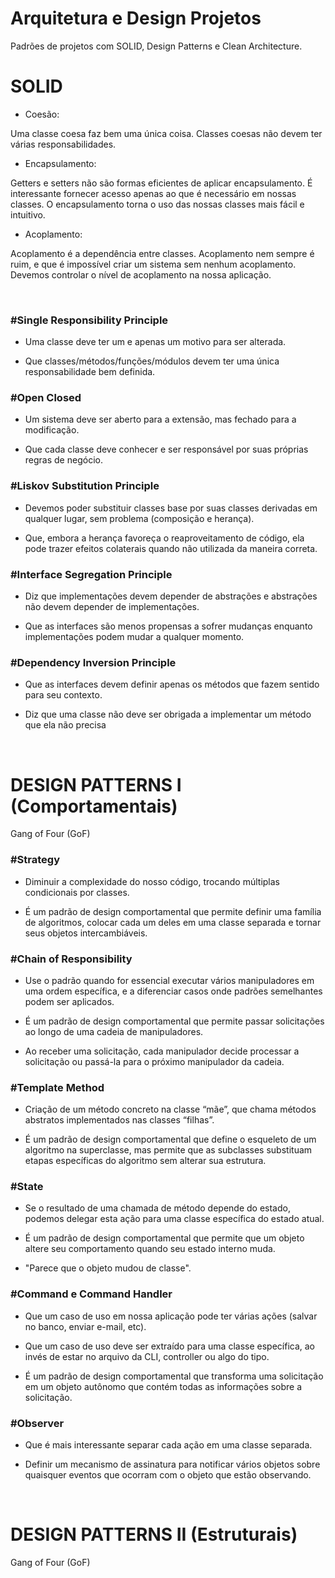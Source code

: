 <h1>Arquitetura e Design Projetos</h1>

<p>Padrões de projetos com SOLID, Design Patterns e Clean Architecture.</p>

<h1>SOLID</h1>

- Coesão:
<p>Uma classe coesa faz bem uma única coisa.
Classes coesas não devem ter várias responsabilidades.</p>

- Encapsulamento:
<p>Getters e setters não são formas eficientes de aplicar encapsulamento.
É interessante fornecer acesso apenas ao que é necessário em nossas classes.
O encapsulamento torna o uso das nossas classes mais fácil e intuitivo.<p>

- Acoplamento:
<p>Acoplamento é a dependência entre classes.
Acoplamento nem sempre é ruim, e que é impossível criar um sistema sem nenhum acoplamento.
Devemos controlar o nível de acoplamento na nossa aplicação.</p>

</br>

<h3>#Single Responsibility Principle</h3> 

- Uma classe deve ter um e apenas um motivo para ser alterada.

- Que classes/métodos/funções/módulos devem ter uma única responsabilidade bem definida.

<h3>#Open Closed</h3> 

- Um sistema deve ser aberto para a extensão, mas fechado para a modificação.

- Que cada classe deve conhecer e ser responsável por suas próprias regras de negócio.

<h3>#Liskov Substitution Principle</h3> 

- Devemos poder substituir classes base por suas classes derivadas em qualquer lugar, sem problema (composição e herança).

- Que, embora a herança favoreça o reaproveitamento de código, ela pode trazer efeitos colaterais quando não utilizada da maneira correta.

<h3>#Interface Segregation Principle</h3> 

- Diz que implementações devem depender de abstrações e abstrações não devem depender de implementações. 

- Que as interfaces são menos propensas a sofrer mudanças enquanto implementações podem mudar a qualquer momento. 

<h3>#Dependency Inversion Principle</h3> 

- Que as interfaces devem definir apenas os métodos que fazem sentido para seu contexto. 

- Diz que uma classe não deve ser obrigada a implementar um método que ela não precisa

</br>

</hr>

<h1>DESIGN PATTERNS I (Comportamentais)</h1>

 <p>Gang of Four (GoF)<p>

<h3>#Strategy</h3> 

- Diminuir a complexidade do nosso código, trocando múltiplas condicionais por classes. 

- É um padrão de design comportamental que permite definir uma família de algoritmos, colocar cada um deles em uma classe separada e tornar seus objetos intercambiáveis.

<h3>#Chain of Responsibility</h3> 

- Use o padrão quando for essencial executar vários manipuladores em uma ordem específica, e a diferenciar casos onde padrões semelhantes podem ser aplicados. 

- É um padrão de design comportamental que permite passar solicitações ao longo de uma cadeia de manipuladores. 

- Ao receber uma solicitação, cada manipulador decide processar a solicitação ou passá-la para o próximo manipulador da cadeia.

<h3>#Template Method</h3> 

- Criação de um método concreto na classe “mãe”, que chama métodos abstratos implementados nas classes “filhas”. 

- É um padrão de design comportamental que define o esqueleto de um algoritmo na superclasse, mas permite que as subclasses substituam etapas específicas do algoritmo sem alterar sua estrutura.

<h3>#State</h3> 

- Se o resultado de uma chamada de método depende do estado, podemos delegar esta ação para uma classe específica do estado atual. 

- É um padrão de design comportamental que permite que um objeto altere seu comportamento quando seu estado interno muda. 

- "Parece que o objeto mudou de classe".

<h3>#Command e Command Handler</h3> 

- Que um caso de uso em nossa aplicação pode ter várias ações (salvar no banco, enviar e-mail, etc). 

- Que um caso de uso deve ser extraído para uma classe específica, ao invés de estar no arquivo da CLI, controller ou algo do tipo.

- É um padrão de design comportamental que transforma uma solicitação em um objeto autônomo que contém todas as informações sobre a solicitação.

<h3>#Observer</h3> 

- Que é mais interessante separar cada ação em uma classe separada. 

- Definir um mecanismo de assinatura para notificar vários objetos sobre quaisquer eventos que ocorram com o objeto que estão observando.

</br>

</hr>

<h1>DESIGN PATTERNS II (Estruturais)</h1>

 <p>Gang of Four (GoF)<p>

